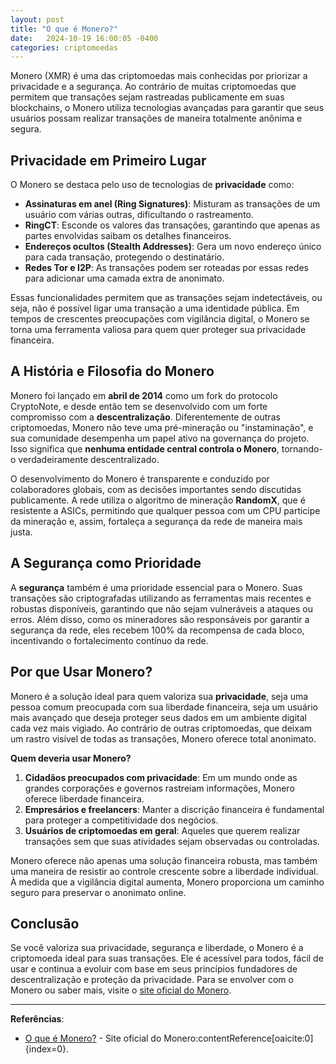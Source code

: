 ```yaml
---
layout: post
title: "O que é Monero?"
date:   2024-10-19 16:00:05 -0400
categories: criptomoedas
---
```

Monero (XMR) é uma das criptomoedas mais conhecidas por priorizar a privacidade e a segurança. Ao contrário de muitas criptomoedas que permitem que transações sejam rastreadas publicamente em suas blockchains, o Monero utiliza tecnologias avançadas para garantir que seus usuários possam realizar transações de maneira totalmente anônima e segura.

## Privacidade em Primeiro Lugar

O Monero se destaca pelo uso de tecnologias de **privacidade** como:

- **Assinaturas em anel (Ring Signatures)**: Misturam as transações de um usuário com várias outras, dificultando o rastreamento.
- **RingCT**: Esconde os valores das transações, garantindo que apenas as partes envolvidas saibam os detalhes financeiros.
- **Endereços ocultos (Stealth Addresses)**: Gera um novo endereço único para cada transação, protegendo o destinatário.
- **Redes Tor e I2P**: As transações podem ser roteadas por essas redes para adicionar uma camada extra de anonimato.

Essas funcionalidades permitem que as transações sejam indetectáveis, ou seja, não é possível ligar uma transação a uma identidade pública. Em tempos de crescentes preocupações com vigilância digital, o Monero se torna uma ferramenta valiosa para quem quer proteger sua privacidade financeira.

## A História e Filosofia do Monero

Monero foi lançado em **abril de 2014** como um fork do protocolo CryptoNote, e desde então tem se desenvolvido com um forte compromisso com a **descentralização**. Diferentemente de outras criptomoedas, Monero não teve uma pré-mineração ou "instaminação", e sua comunidade desempenha um papel ativo na governança do projeto. Isso significa que **nenhuma entidade central controla o Monero**, tornando-o verdadeiramente descentralizado.

O desenvolvimento do Monero é transparente e conduzido por colaboradores globais, com as decisões importantes sendo discutidas publicamente. A rede utiliza o algoritmo de mineração **RandomX**, que é resistente a ASICs, permitindo que qualquer pessoa com um CPU participe da mineração e, assim, fortaleça a segurança da rede de maneira mais justa.

## A Segurança como Prioridade

A **segurança** também é uma prioridade essencial para o Monero. Suas transações são criptografadas utilizando as ferramentas mais recentes e robustas disponíveis, garantindo que não sejam vulneráveis a ataques ou erros. Além disso, como os mineradores são responsáveis por garantir a segurança da rede, eles recebem 100% da recompensa de cada bloco, incentivando o fortalecimento contínuo da rede.

## Por que Usar Monero?

Monero é a solução ideal para quem valoriza sua **privacidade**, seja uma pessoa comum preocupada com sua liberdade financeira, seja um usuário mais avançado que deseja proteger seus dados em um ambiente digital cada vez mais vigiado. Ao contrário de outras criptomoedas, que deixam um rastro visível de todas as transações, Monero oferece total anonimato.

**Quem deveria usar Monero?**

1. **Cidadãos preocupados com privacidade**: Em um mundo onde as grandes corporações e governos rastreiam informações, Monero oferece liberdade financeira.
2. **Empresários e freelancers**: Manter a discrição financeira é fundamental para proteger a competitividade dos negócios.
3. **Usuários de criptomoedas em geral**: Aqueles que querem realizar transações sem que suas atividades sejam observadas ou controladas.

Monero oferece não apenas uma solução financeira robusta, mas também uma maneira de resistir ao controle crescente sobre a liberdade individual. À medida que a vigilância digital aumenta, Monero proporciona um caminho seguro para preservar o anonimato online.

## Conclusão

Se você valoriza sua privacidade, segurança e liberdade, o Monero é a criptomoeda ideal para suas transações. Ele é acessível para todos, fácil de usar e continua a evoluir com base em seus princípios fundadores de descentralização e proteção da privacidade. Para se envolver com o Monero ou saber mais, visite o [site oficial do Monero](https://getmonero.org).

---

**Referências**:

- [O que é Monero?](https://getmonero.org/resources/about/) - Site oficial do Monero&#8203;:contentReference[oaicite:0]{index=0}.
